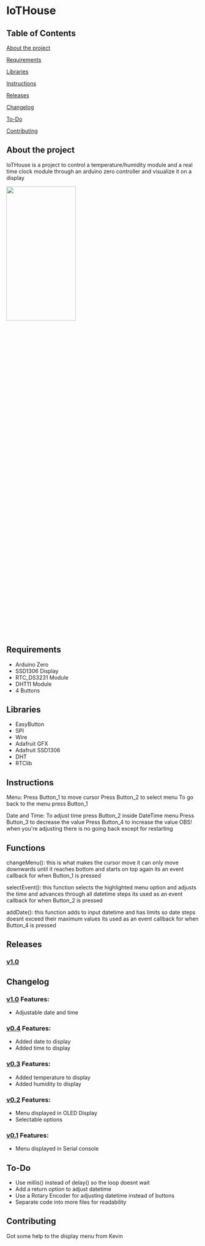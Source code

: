 # IoTHouse

## Table of Contents
[About the project](#about-the-project)

[Requirements](#requirements)

[Libraries](#libraries)

[Instructions](#instructions)

[Releases](#releases)

[Changelog](#changelog)

[To-Do](#to-do)

[Contributing](#contributing)

## About the project
IoTHouse is a project to control a temperature/humidity module 
and a real time clock module through an arduino zero controller and visualize it on a display

<!-- ![20230608_153407](https://github.com/eliasna1040/IoTHouse/assets/115976729/fa7bf955-16dc-4da8-a2c7-338dddf1f15e) -->
<img src="https://github.com/eliasna1040/IoTHouse/assets/115976729/fa7bf955-16dc-4da8-a2c7-338dddf1f15e"  width="60%" height="30%">

## Requirements
* Arduino Zero
* SSD1306 Display
* RTC_DS3231 Module
* DHT11 Module
* 4 Buttons

## Libraries
* EasyButton
* SPI
* Wire
* Adafruit GFX
* Adafruit SSD1306
* DHT
* RTClib

## Instructions
Menu:
Press Button_1 to move cursor
Press Button_2 to select menu
To go back to the menu press Button_1

Date and Time:
To adjust time press Button_2 inside DateTime menu
Press Button_3 to decrease the value
Press Button_4 to increase the value
OBS! when you're adjusting there is no going back except for restarting

## Functions
changeMenu():
this is what makes the cursor move it can only move downwards 
until it reaches bottom and starts on top again
its an event callback for when Button_1 is pressed

selectEvent():
this function selects the highlighted menu option 
and adjusts the time and advances through all datetime steps
its used as an event callback for when Button_2 is pressed

addDate():
this function adds to input datetime and has limits 
so date steps doesnt exceed their maximum values
its used as an event callback for when Button_4 is pressed

## Releases
### [v1.0](https://github.com/eliasna1040/IoTHouse/releases/tag/v1.0)

## Changelog
### [v1.0](https://github.com/eliasna1040/IoTHouse/tree/v1.0) Features:
* Adjustable date and time

### [v0.4](https://github.com/eliasna1040/IoTHouse/tree/v0.4) Features:
* Added date to display
* Added time to display

### [v0.3](https://github.com/eliasna1040/IoTHouse/tree/v0.3) Features:
* Added temperature to display
* Added humidity to display

### [v0.2](https://github.com/eliasna1040/IoTHouse/tree/v0.2) Features:
* Menu displayed in OLED Display
* Selectable options

### [v0.1](https://github.com/eliasna1040/IoTHouse/tree/v0.1) Features:
* Menu displayed in Serial console

## To-Do
* Use millis() instead of delay() so the loop doesnt wait
* Add a return option to adjust datetime
* Use a Rotary Encoder for adjusting datetime instead of buttons
* Separate code into more files for readability

## Contributing
Got some help to the display menu from Kevin

